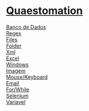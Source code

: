 # <a href="https://github.com/Hidekithiago/Automacao">Quaestomation</a> <br>
<a href="https://github.com/Hidekithiago/Automacao/blob/master/!bd.md">Banco de Dados</a> <br>
<a href="https://github.com/Hidekithiago/Automacao/blob/master/!regex.md">Regex</a> <br>
<a href="https://github.com/Hidekithiago/Automacao/blob/master/!files.md">Files</a> <br>
<a href="https://github.com/Hidekithiago/Automacao/blob/master/!folder.md">Folder</a> <br>
<a href="https://github.com/Hidekithiago/Automacao/blob/master/!xml.md">Xml</a> <br>
<a href="https://github.com/Hidekithiago/Automacao/blob/master/!excel.md">Excel</a> <br>
<a href="https://github.com/Hidekithiago/Automacao/blob/master/!windows.md">Windows</a> <br>
<a href="https://github.com/Hidekithiago/Automacao/blob/master/!image.md">Imagem</a> <br>
<a href="https://github.com/Hidekithiago/Automacao/blob/master/!mouse.md">Mouse/Keyboard</a> <br>
<a href="https://github.com/Hidekithiago/Automacao/blob/master/!email.md">Email</a> <br>
<a href="https://github.com/Hidekithiago/Automacao/blob/master/!forWhile.md">For/While</a> <br>
<a href="https://github.com/Hidekithiago/Automacao/blob/master/!selenium.md">Selenium</a> <br>
<a href="https://github.com/Hidekithiago/Automacao/blob/master/!variavel.md">Variavel</a> <br>
